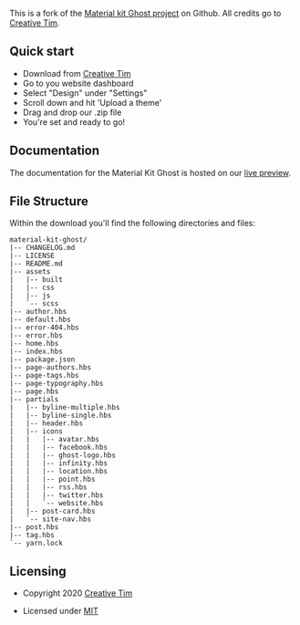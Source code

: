 This is a fork of the [Material kit Ghost project](https://github.com/creativetimofficial/material-kit-ghost) on Github. All credits go to [Creative Tim](https://www.creative-tim.com/?ref=mkg-github-readme).

## Quick start
- Download from [Creative Tim](https://www.creative-tim.com/product/material-kit-ghost?ref=mkg-github-readme)
- Go to you website dashboard
- Select "Design" under "Settings"
- Scroll down and hit 'Upload a theme'
- Drag and drop our .zip file
- You're set and ready to go!
## Documentation
The documentation for the Material Kit Ghost is hosted on our [live preview](https://material-kit-ghost.creative-tim.com/documentation?ref=mkg-github-readme).


## File Structure
Within the download you'll find the following directories and files:

```
material-kit-ghost/
|-- CHANGELOG.md
|-- LICENSE
|-- README.md
|-- assets
|   |-- built
|   |-- css
|   |-- js
|   `-- scss
|-- author.hbs
|-- default.hbs
|-- error-404.hbs
|-- error.hbs
|-- home.hbs
|-- index.hbs
|-- package.json
|-- page-authors.hbs
|-- page-tags.hbs
|-- page-typography.hbs
|-- page.hbs
|-- partials
|   |-- byline-multiple.hbs
|   |-- byline-single.hbs
|   |-- header.hbs
|   |-- icons
|   |   |-- avatar.hbs
|   |   |-- facebook.hbs
|   |   |-- ghost-logo.hbs
|   |   |-- infinity.hbs
|   |   |-- location.hbs
|   |   |-- point.hbs
|   |   |-- rss.hbs
|   |   |-- twitter.hbs
|   |   `-- website.hbs
|   |-- post-card.hbs
|   `-- site-nav.hbs
|-- post.hbs
|-- tag.hbs
`-- yarn.lock

```


## Licensing

- Copyright 2020 [Creative Tim](https://www.creative-tim.com/?ref=mkg-github-readme)

- Licensed under [MIT](https://github.com/creativetimofficial/material-kit-ghost/blob/master/LICENSE.md)